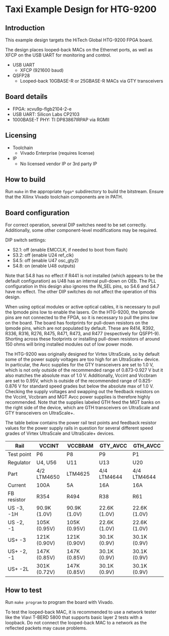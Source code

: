 # Taxi Example Design for HTG-9200

## Introduction

This example design targets the HiTech Global HTG-9200 FPGA board.

The design places looped-back MACs on the Ethernet ports, as well as XFCP on the USB UART for monitoring and control.

*  USB UART
    *  XFCP (921600 baud)
*  QSFP28
    *  Looped-back 10GBASE-R or 25GBASE-R MACs via GTY transceivers

## Board details

*  FPGA: xcvu9p-flgb2104-2-e
*  USB UART: Silicon Labs CP2103
*  1000BASE-T PHY: TI DP83867IRPAP via RGMII

## Licensing

*  Toolchain
    *  Vivado Enterprise (requires license)
*  IP
    *  No licensed vendor IP or 3rd party IP

## How to build

Run `make` in the appropriate `fpga*` subdirectory to build the bitstream.  Ensure that the Xilinx Vivado toolchain components are in PATH.

## Board configuration

For correct operation, several DIP switches need to be set correctly.  Additionally, some other component-level modifications may be required.

DIP switch settings:

* S2.1: off (enable EMCCLK, if needed to boot from flash)
* S3.2: off (enable U24 ref_clk)
* S4.5: off (enable U47 osc_gty2)
* S4.8: on  (enable U48 outputs)

Note that S4.8 has no effect if R441 is not installed (which appears to be the default configuration) as U48 has an internal pull-down on OEb.  The PLL configuration in this design also ignores the IN_SEL pins, so S4.6 and S4.7 have no effect.  The other DIP switches do not affect the operation of this design.

When using optical modules or active optical cables, it is necessary to pull the lpmode pins low to enable the lasers.  On the HTG-9200, the lpmode pins are not connected to the FPGA, so it is necessary to pull the pins low on the board.  The board has footprints for pull-down resistors on the lpmode pins, which are not populated by default.   These are R414, R392, R336, R316, R276, R475, R471, R473, and R477 (respectively for QSFP1-9).  Shorting across these footprints or installing pull-down resistors of around 150 ohms will bring installed modules out of low power mode.

The HTG-9200 was originally designed for Virtex UltraScale, so by default some of the power supply voltages are too high for an UltraScale+ device.  In particular, the Avcc supplies for the GTY transceivers are set to 1.0 V, which is not only outside of the recommended range of 0.873-0.927 V but it also matches the absolute max of 1.0 V.  Additionally, Vccint and Vccbram are set to 0.95V, which is outside of the recommended range of 0.825-0.876 V for standard speed grades but below the absolute max of 1.0 V.  Checking the supply voltages and swapping out the feedback resistors on the Vccint, Vccbram and MGT Avcc power supplies is therefore highly recommended.  Note that the supplies labeled GTH feed the MGT banks on the right side of the device, which are GTH transceivers on UltraScale and GTY transceivers on UltraScale+.

The table below contains the power rail test points and feedback resistor values for the power supply rails in question for several different speed grades of Virtex UltraScale and UltraScale+ devices.

| Rail        | VCCINT       | VCCBRAM      | GTY_AVCC     | GTH_AVCC     |
| ----------- | ------------ | ------------ | ------------ | ------------ |
| Test point  | P6           | P8           | P9           | P1           |
| Regulator   | U4, U56      | U11          | U13          | U20          |
| Part        | 4/2 LTM4650  | LTM4625      | 4/4 LTM4644  | 4/4 LTM4644  |
| Current     | 100A         | 5A           | 16A          | 16A          |
| FB resistor | R354         | R494         | R38          | R61          |
| US -3, -1H  | 90.9K (1.0V) | 90.9K (1.0V) | 22.6K (1.0V) | 22.6K (1.0V) |
| US -2, -1   | 105K (0.95V) | 105K (0.95V) | 22.6K (1.0V) | 22.6K (1.0V) |
| US+ -3      | 121K (0.90V) | 121K (0.90V) | 30.1K (0.9V) | 30.1K (0.9V) |
| US+ -2, -1  | 147K (0.85V) | 147K (0.85V) | 30.1K (0.9V) | 30.1K (0.9V) |
| US+ -2L     | 301K (0.72V) | 147K (0.85V) | 30.1K (0.9V) | 30.1K (0.9V) |

## How to test

Run `make program` to program the board with Vivado.

To test the looped-back MAC, it is recommended to use a network tester like the Viavi T-BERD 5800 that supports basic layer 2 tests with a loopback.  Do not connect the looped-back MAC to a network as the reflected packets may cause problems.
